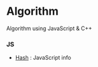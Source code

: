 # Algorithm
Algorithm using JavaScript &amp; C++

### JS
- [Hash](./JS/Hash/HASH.md) : JavaScript info
